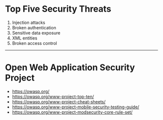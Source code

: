 # Top Five Security Threats

1. Injection attacks
2. Broken authentication
3. Sensitive data exposure
4. XML entities 
5. Broken access control
***
# Open Web Application Security Project

* https://owasp.org/
* https://owasp.org/www-project-top-ten/
* https://owasp.org/www-project-cheat-sheets/
* https://owasp.org/www-project-mobile-security-testing-guide/
* https://owasp.org/www-project-modsecurity-core-rule-set/
  